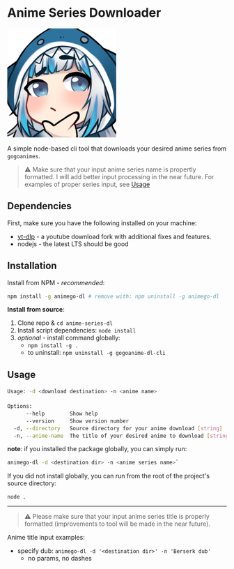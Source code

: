 Anime Series Downloader
=======================

<img src="./git-images/anime.png" alt="anime-doko" width="250" height="250">
<br />

A simple node-based cli tool that downloads your desired anime series from `gogoanimes`.

> :warning: Make sure that your input anime series name is propertly formatted.
> I will add better input processing in the near future.  For examples of proper
> series input, see [Usage](#usage)

## Dependencies

First, make sure you have the following installed on your machine:
* [yt-dlp](https://github.com/yt-dlp/yt-dlp) - a youtube download fork with additional fixes and features.
* nodejs - the latest LTS should be good

## Installation

Install from NPM - *recommended*:
```sh
npm install -g animego-dl # remove with: npm uninstall -g animego-dl
```

**Install from source**:
1. Clone repo & `cd anime-series-dl`
2. Install script dependencies: `node install`
3. *optional* - install command globally:
    * `npm install -g .`
    * to uninstall: `npm uninstall -g gogoanime-dl-cli`

## Usage

```sh
Usage: -d <download destination> -n <anime name>

Options:
      --help        Show help                                          [boolean]
      --version     Show version number                                [boolean]
  -d, --directory   Source directory for your anime download [string] [required]
  -n, --anime-name  The title of your desired anime to download [string] [required]
```

**note**: if you installed the package globally, you can simply run:

```sh
animego-dl -d <destination dir> -n <anime series name>`
```

If you did not install globally, you can run from the root of the project's source directory:
```
node .
```
---

> :warning: Please make sure that your input anime series title is properly
> formatted (improvements to tool will be made in the near future).

Anime title input examples:
  * specify dub: `animego-dl -d '<destination dir>' -n 'Berserk dub'`
    - no params, no dashes
